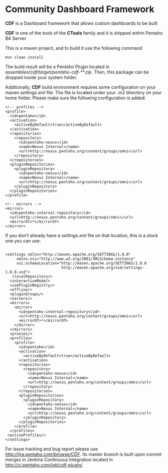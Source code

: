 # Community Dashboard Framework

**CDF** is a Dashboard framework that allows custom dashboards to be built

**CDF** is one of the _tools_ of the **CTools** family and it is shipped within Pentaho BA Server

This is a maven project, and to build it use the following command
```
mvn clean install
```
The build result will be a Pentaho Plugin located in *assemblies/cdf/target/pentaho-cdf-**.zip*. Then, this package can be dropped inside your system folder.

Additionally, **CDF** build environment requires some configuration on your maven *settings.xml* file.
The file is located under your .m2 directory on your home folder. Please make sure the following configuration is added:
```
<!-- profiles -->
<profile>
  <id>pentaho</id>
  <activation>
    <activeByDefault>true</activeByDefault>
  </activation>
  <repositories>
    <repository>
      <id>pentaho-nexus</id>
      <name>Nexus Internal</name>
      <url>http://nexus.pentaho.org/content/groups/omni</url>
    </repository>
  </repositories>
  <pluginRepositories>
    <pluginRepository>
      <id>pentaho-nexus</id>
      <name>Nexus Internal</name>
      <url>http://nexus.pentaho.org/content/groups/omni</url>
    </pluginRepository>
  </pluginRepositories>
</profile>

<!-- mirrors -->
<mirror>
  <id>pentaho-internal-repository</id>
  <url>http://nexus.pentaho.org/content/groups/omni</url>
  <mirrorOf>*</mirrorOf>
</mirror>
```

If you don't already have a *settings.xml* file on that location, this is a stock one you can use:
```

<settings xmlns="http://maven.apache.org/SETTINGS/1.0.0"
     xmlns:xsi="http://www.w3.org/2001/XMLSchema-instance"
     xsi:schemaLocation="http://maven.apache.org/SETTINGS/1.0.0
                         http://maven.apache.org/xsd/settings-1.0.0.xsd">
   <localRepository/>
  <interactiveMode/>
  <usePluginRegistry/>
  <offline/>
  <pluginGroups/>
  <servers/>
  <mirrors>
    <mirror>
      <id>pentaho-internal-repository</id>
      <url>http://nexus.pentaho.org/content/groups/omni</url>
      <mirrorOf>*</mirrorOf>
    </mirror>
  </mirrors>
  <proxies/>
  <profiles>
    <profile>
      <id>pentaho</id>
      <activation>
        <activeByDefault>true</activeByDefault>
      </activation>
      <repositories>
        <repository>
          <id>pentaho-nexus</id>
          <name>Nexus Internal</name>
          <url>http://nexus.pentaho.org/content/groups/omni</url>
        </repository>
      </repositories>
      <pluginRepositories>
        <pluginRepository>
          <id>pentaho-nexus</id>
          <name>Nexus Internal</name>
          <url>http://nexus.pentaho.org/content/groups/omni</url>
        </pluginRepository>
      </pluginRepositories>
    </profile>
  </profiles>
 <activeProfiles/>
</settings>
```


For issue tracking and bug report please use http://jira.pentaho.com/browse/CDF. Its master branch is built upon commit merges in Jenkins Continuous Integration located in http://ci.pentaho.com/job/cdf-plugin/
